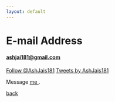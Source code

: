 ```yaml
---
layout: default
---
```


# E-mail Address

#### <a href="mailto:ashjai181@gmail.com"><u>ashjai181@gmail.com</u></a>
<a href="https://twitter.com/AshJais181?ref_src=twsrc%5Etfw" class="twitter-follow-button" data-show-count="false">Follow @AshJais181</a><script async src="https://platform.twitter.com/widgets.js" charset="utf-8"></script>
<a class="twitter-timeline" data-theme="light" href="https://twitter.com/AshJais181?ref_src=twsrc%5Etfw">Tweets by AshJais181</a> <script async src="https://platform.twitter.com/widgets.js" charset="utf-8"></script>
<br>
<div id="wufoo-mijtvcl0zt5r7j"> Message <a href="https://ashjai181.wufoo.com/forms/mijtvcl0zt5r7j"> me </a>. </div> <script type="text/javascript"> var mijtvcl0zt5r7j; (function(d, t) { var s = d.createElement(t), options = { 'userName':'ashjai181', 'formHash':'mijtvcl0zt5r7j', 'autoResize':true, 'height':'520', 'async':true, 'host':'wufoo.com', 'header':'show', 'ssl':true }; s.src = ('https:' == d.location.protocol ?'https://':'http://') + 'secure.wufoo.com/scripts/embed/form.js'; s.onload = s.onreadystatechange = function() { var rs = this.readyState; if (rs) if (rs != 'complete') if (rs != 'loaded') return; try { mijtvcl0zt5r7j = new WufooForm(); mijtvcl0zt5r7j.initialize(options); mijtvcl0zt5r7j.display(); } catch (e) { } }; var scr = d.getElementsByTagName(t)[0], par = scr.parentNode; par.insertBefore(s, scr); })(document, 'script'); </script>



[back](./)
